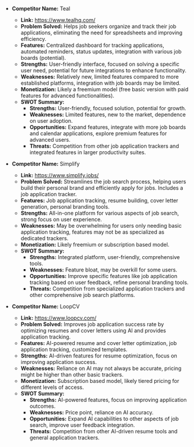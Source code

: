 - **Competitor Name:** Teal
  - **Link:** https://www.tealhq.com/
  - **Problem Solved:** Helps job seekers organize and track their job applications, eliminating the need for spreadsheets and improving efficiency.
  - **Features:** Centralized dashboard for tracking applications, automated reminders, status updates, integration with various job boards (potential).
  - **Strengths:** User-friendly interface, focused on solving a specific user need, potential for future integrations to enhance functionality.
  - **Weaknesses:** Relatively new, limited features compared to more established platforms, integration with job boards may be limited.
  - **Monetization:** Likely a freemium model (free basic version with paid features for advanced functionalities).
  - **SWOT Summary:**
    * **Strengths:** User-friendly, focused solution, potential for growth.
    * **Weaknesses:** Limited features, new to the market, dependence on user adoption.
    * **Opportunities:** Expand features, integrate with more job boards and calendar applications, explore premium features for advanced users.
    * **Threats:** Competition from other job application trackers and integrated features in larger productivity suites.

- **Competitor Name:** Simplify
  - **Link:** https://www.simplify.jobs/
  - **Problem Solved:** Streamlines the job search process, helping users build their personal brand and efficiently apply for jobs. Includes a job application tracker.
  - **Features:** Job application tracking, resume building, cover letter generation, personal branding tools.
  - **Strengths:** All-in-one platform for various aspects of job search, strong focus on user experience.
  - **Weaknesses:** May be overwhelming for users only needing basic application tracking, features may not be as specialized as dedicated trackers.
  - **Monetization:** Likely freemium or subscription based model.
  - **SWOT Summary:**
    * **Strengths:** Integrated platform, user-friendly, comprehensive tools.
    * **Weaknesses:** Feature bloat, may be overkill for some users.
    * **Opportunities:** Improve specific features like job application tracking based on user feedback, refine personal branding tools.
    * **Threats:** Competition from specialized application trackers and other comprehensive job search platforms.

- **Competitor Name:** LoopCV
  - **Link:** https://www.loopcv.com/
  - **Problem Solved:** Improves job application success rate by optimizing resumes and cover letters using AI and provides application tracking.
  - **Features:** AI-powered resume and cover letter optimization, job application tracking, customized templates.
  - **Strengths:** AI-driven features for resume optimization, focus on improving application success.
  - **Weaknesses:** Reliance on AI may not always be accurate, pricing might be higher than other basic trackers.
  - **Monetization:** Subscription based model, likely tiered pricing for different levels of access.
  - **SWOT Summary:**
    * **Strengths:** AI-powered features, focus on improving application outcomes.
    * **Weaknesses:** Price point, reliance on AI accuracy.
    * **Opportunities:** Expand AI capabilities to other aspects of job search, improve user feedback integration.
    * **Threats:** Competition from other AI-driven resume tools and general application trackers.